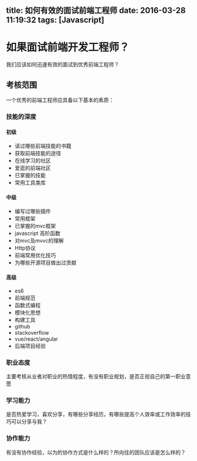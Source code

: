 title: 如何有效的面试前端工程师
date: 2016-03-28 11:19:32
tags: [Javascript]
---

# 如果面试前端开发工程师？

  我们应该如何迅速有效的面试到优秀前端工程师？


## 考核范围

  一个优秀的前端工程师应具备以下基本的素质：

### 技能的深度

#### 初级
  
  * 读过哪些前端技能的书籍
  * 获取前端技能的途径
  * 在线学习的社区
  * 爱逛的前端社区
  * 已掌握的技能
  * 常用工具类库

#### 中级
  
  * 编写过哪些插件
  * 常用框架
  * 已掌握的mvc框架
  * javascript 高阶函数
  * 对mvc及mvvc的理解
  * Http协议
  * 前端常用优化技巧
  * 为哪些开源项目做出过贡献

#### 高级
  
  * es6
  * 前端规范
  * 函数式编程
  * 模块化思想
  * 构建工具
  * github
  * stackoverflow
  * vue/react/angular
  * 后端项目经验



### 职业态度

  主要考核从业者对职业的热情程度，有没有职业规划，是否正视自己的第一职业意愿

### 学习能力

  是否热爱学习，喜欢分享，有哪些分享经历，有哪些提高个人效率或工作效率的技巧可以分享与我？

### 协作能力
  
  有没有协作经验，以为的协作方式是什么样的？所向往的团队应该是怎么样的？
